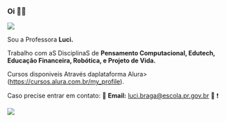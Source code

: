 ### Oi 👩‍🎓
![](https://media.tenor.com/oC8CSq25wx4AAAAM/baby-yoda-welcome.gif)

Sou a Professora **Luci.**

Trabalho com aS DisciplinaS de **Pensamento Computacional, Edutech, Educação Financeira,  Robótica,  e Projeto de Vida.**

Cursos disponiveis Através daplataforma Alura> (https://cursos.alura.com.br/my_profile).

Caso precise entrar em contato: 📨 **Email:** luci.braga@escola.pr.gov.br 📌  :exclamation:  

![](https://media.tenor.com/W58Oie_U_fQAAAAM/helo%C5%82-teacher.gif)

